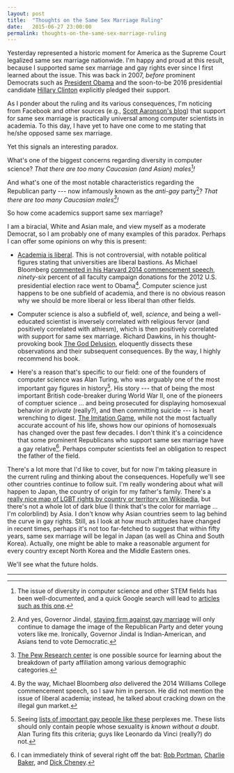 ```yaml
---
layout: post
title:  "Thoughts on the Same Sex Marriage Ruling"
date:   2015-06-27 23:00:00
permalink: thoughts-on-the-same-sex-marriage-ruling
---
```



Yesterday represented a historic moment for America as the Supreme Court legalized same sex marriage
nationwide. I'm happy and proud at this result, because I supported same sex marriage and gay rights
ever since I first learned about the issue. This was back in 2007, *before* prominent Democrats
such as [President Obama](http://www.cnn.com/2012/05/09/politics/obama-same-sex-marriage/) and the
soon-to-be 2016 presidential candidate [Hillary
Clinton](http://www.politifact.com/truth-o-meter/statements/2015/jun/17/hillary-clinton/hillary-clinton-change-position-same-sex-marriage/)
explicitly pledged their support.

As I ponder about the ruling and its various consequences, I'm noticing from Facebook and other
sources (e.g., [Scott Aaronson's blog](http://www.scottaaronson.com/blog/?p=2346)) that support for
same sex marriage is practically universal among computer scientists in academia. To this day, I
have yet to have one come to me stating that he/she opposed same sex marriage.

Yet this signals an interesting paradox.

What's one of the biggest concerns regarding diversity in computer science? *That there are too many
Caucasian (and Asian) males[^diversity]!*

And what's one of the most notable characteristics regarding the Republican party --- now infamously
known as the *anti-gay* party[^jindal]? *That there are too many Caucasian males[^males]!*

So how come academics support same sex marriage?

I am a biracial, White and Asian male, and view myself as a moderate Democrat, so I am probably one
of many examples of this paradox. Perhaps I can offer some opinions on why this is present:

- [Academia is
  liberal](http://www.amazon.com/Why-Professors-Liberal-Conservatives-Care/dp/0674059093). This is
  not controversial, with notable political figures stating that universities are liberal bastions.
  As Michael Bloomberg [commented in his Harvard 2014 commencement
  speech](http://www.cnn.com/2014/05/29/us/bloomberg-harvard-speech/), *ninety-six* percent of all
  faculty campaign donations for the 2012 U.S. presidential election race went to Obama[^bloomberg].
  Computer science just happens to be one subfield of academia, and there is no obvious reason why
  we should be more liberal or less liberal than other fields.

- Computer science is also a subfield of, well, *science*, and being a well-educated scientist is
  inversely correlated with religious fervor (and positively correlated with athiesm), which is then
  positively correlated with support for same sex marriage. Richard Dawkins, in his
  thought-provoking book [The God
  Delusion](http://www.amazon.com/The-God-Delusion-Richard-Dawkins/dp/0618918248), eloquently
  dissects these observations and their subsequent consequences. By the way, I highly recommend his
  book.

- Here's a reason that's specific to our field: one of the founders of computer science was Alan
  Turing, who was arguably one of the most important gay figures in history[^gay_men]. His story ---
  that of being the most important British code-breaker during World War II, one of the pioneers of
  comptuer science ... and being prosecuted for displaying homosexual behavior *in private*
  (really?), and then committing suicide --- is heart wrenching to digest. [The Imitation
  Game](http://www.imdb.com/title/tt2084970/), while not the most factually accurate account of his
  life, shows how our opinions of homosexuals has changed over the past few decades. I don't think
  it's a coincidence that some prominent Republicans who support same sex marriage have a gay
  relative[^examples]. Perhaps computer scientists feel an obligation to respect the father of the
  field.

There's a lot more that I'd like to cover, but for now I'm taking pleasure in the current ruling and
thinking about the consequences. Hopefully we'll see other countries continue to follow suit. I'm
really wondering about what will happen to Japan, the country of origin for my father's family.
There's a [really nice map of LGBT rights by country or territory on
Wikipedia](https://en.wikipedia.org/wiki/LGBT_rights_by_country_or_territory), but there's not a
whole lot of dark blue (I think that's the color for marriage ... I'm colorblind) by Asia.  I don't
know why Asian countries seem to lag behind the curve in gay rights. Still, as I look at how much
attitudes have changed in recent times, perhaps it's not too far-fetched to suggest that within
fifty years, same sex marriage will be legal in Japan (as well as China and South Korea).  Actually,
one might be able to make a reasonable argument for every country except North Korea and the Middle
Eastern ones.

We'll see what the future holds.

***

[^diversity]: The issue of diversity in computer science and other STEM fields has been well-documented,
    and a quick Google search will lead to [articles such as this
    one](http://www.stanforddaily.com/2015/01/16/addressing-ethnic-diversity-in-computer-science/).

[^jindal]: And yes, Governor Jindal, [staying firm against gay
    marriage](http://www.nytimes.com/2015/04/23/opinion/bobby-jindal-im-holding-firm-against-gay-marriage.html)
    will only continue to damage the image of the Republican Party and deter young voters like me.
    Ironically, Governor Jindal is Indian-American, and Asians tend to vote Democratic.

[^males]: [The Pew Research center](http://www.pewresearch.org/topics/political-party-affiliation/)
    is one possible source for learning about the breakdown of party affiliation among various
    demographic categories.

[^bloomberg]: By the way, Michael Bloomberg *also* delivered the 2014 Williams College commencement
    speech, so I saw him in person. He did not mention the issue of liberal academia; instead, he
    talked about cracking down on the illegal gun market.

[^gay_men]: Seeing [lists of important gay people like
    these](http://www.ranker.com/list/famous-gay-men-list-of-gay-men-throughout-history/famous-gay-and-lesbian?&var=2)
    perplexes me. These lists should only contain people whose sexuality is *known without a doubt*.
    Alan Turing fits this criteria; guys like Leonardo da Vinci (really?) do not.

[^examples]: I can immediately think of several right off the bat: [Rob
    Portman](http://www.dispatch.com/content/stories/editorials/2013/03/15/gay-couples-also-deserve-chance-to-get-married.html),
    [Charlie
    Baker](http://www.washingtonpost.com/blogs/post-politics/wp/2014/05/15/gop-candidate-for-mass-governor-plays-up-support-for-gay-brother-video/),
    and [Dick
    Cheney](http://www.thewire.com/politics/2013/11/dick-cheney-actively-supports-gay-marriage-non-campaign-years/71721/).




